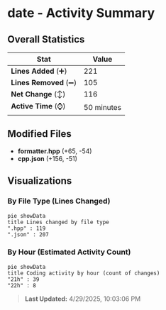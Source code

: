 # date - Activity Summary 

## Overall Statistics

| Stat                   | Value                                                             |
| ---------------------- | ----------------------------------------------------------------- |
| **Lines Added** (➕)   | 221                                          |
| **Lines Removed** (➖) | 105                                        |
| **Net Change** (↕)    | 116                |
| **Active Time** (⌚)   | 50 minutes |


## Modified Files
- **formatter.hpp** (+65, -54)
- **cpp.json** (+156, -51)

## Visualizations

### By File Type (Lines Changed)

```mermaid
pie showData
title Lines changed by file type
".hpp" : 119
".json" : 207
```

### By Hour (Estimated Activity Count)

```mermaid
pie showData
title Coding activity by hour (count of changes)
"21h" : 39
"22h" : 8
```


> **Last Updated:** 4/29/2025, 10:03:06 PM